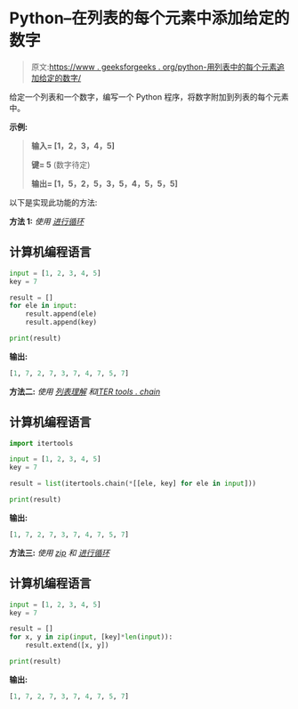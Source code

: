# Python–在列表的每个元素中添加给定的数字

> 原文:[https://www . geeksforgeeks . org/python-用列表中的每个元素追加给定的数字/](https://www.geeksforgeeks.org/python-append-given-number-with-every-element-of-the-list/)

给定一个列表和一个数字，编写一个 Python 程序，将数字附加到列表的每个元素中。

**示例:**

> **输入= [1，2，3，4，5]**
> 
> **键= 5** (数字待定)
> 
> **输出= [1，5，2，5，3，5，4，5，5，5]**

以下是实现此功能的方法:

**方法 1:** *使用* [*进行循环*](https://www.geeksforgeeks.org/python-for-loops/)

## 计算机编程语言

```py
input = [1, 2, 3, 4, 5]
key = 7

result = []
for ele in input:
    result.append(ele)
    result.append(key)

print(result)
```

**输出:**

```py
[1, 7, 2, 7, 3, 7, 4, 7, 5, 7]
```

**方法二:** *使用* [*列表理解*](https://www.geeksforgeeks.org/python-list-comprehension-and-slicing/) *和*[*ITER tools . chain*](https://www.geeksforgeeks.org/python-itertools/)

## 计算机编程语言

```py
import itertools

input = [1, 2, 3, 4, 5]
key = 7

result = list(itertools.chain(*[[ele, key] for ele in input]))

print(result)
```

**输出:**

```py
[1, 7, 2, 7, 3, 7, 4, 7, 5, 7]
```

**方法三:** *使用* [*zip*](https://www.geeksforgeeks.org/zip-in-python/) *和* [*进行循环*](https://www.geeksforgeeks.org/python-for-loops/)

## 计算机编程语言

```py
input = [1, 2, 3, 4, 5]
key = 7

result = []
for x, y in zip(input, [key]*len(input)):
    result.extend([x, y])

print(result)
```

**输出:**

```py
[1, 7, 2, 7, 3, 7, 4, 7, 5, 7]
```
